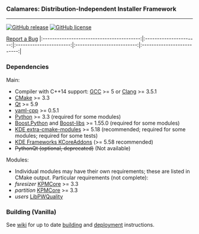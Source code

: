 ### Calamares: Distribution-Independent Installer Framework
---------

[![GitHub release](https://img.shields.io/github/v/release/sereneteam/alterlinux-calamares?color=%234169e1&include_prereleases&style=flat-square)](https://github.com/sereneteam/alterlinux-calamares/releases)
[![GitHub license](https://img.shields.io/github/license/sereneteam/alterlinux-calamares?style=flat-square)](https://github.com/sereneteam/alterlinux-calamares/blob/master/LICENSE)

[Report a Bug](https://github.com/sereneteam/alterlinux-calamares/issues/new)
|:-----------------------------------------:|:----------------------:|:-----------------------:|:--------------------------:|:--------------------------:|

### Dependencies

Main:
* Compiler with C++14 support: [GCC](https://www.archlinux.jp/packages/core/x86_64/gcc/) >= 5 or [Clang](https://www.archlinux.jp/packages/extra/x86_64/clang/) >= 3.5.1
* [CMake](https://www.archlinux.jp/packages/extra/x86_64/cmake/) >= 3.3
* [Qt](https://www.archlinux.jp/packages/extra/x86_64/qt5-base/) >= 5.9
* [yaml-cpp](https://www.archlinux.jp/packages/community/x86_64/yaml-cpp/) >= 0.5.1
* [Python](https://www.archlinux.jp/packages/extra/x86_64/python/) >= 3.3 (required for some modules)
* [Boost.Python](https://www.archlinux.jp/packages/extra/x86_64/boost/) and [Boost-libs](https://www.archlinux.jp/packages/extra/x86_64/boost-libs/) >= 1.55.0 (required for some modules)
* [KDE extra-cmake-modules](https://www.archlinux.jp/packages/?name=extra-cmake-modules) >= 5.18 (recommended; required for some modules;
  required for some tests)
* [KDE Frameworks KCoreAddons](https://www.archlinux.jp/packages/extra/x86_64/kcoreaddons/) (>= 5.58 recommended)
* ~~PythonQt (optional, deprecated)~~ (Not available)

Modules:
* Individual modules may have their own requirements;
  these are listed in CMake output. Particular requirements (not complete):
* *fsresizer* [KPMCore](https://www.archlinux.jp/packages/community/x86_64/kpmcore/) >= 3.3
* *partition* [KPMCore](https://www.archlinux.jp/packages/community/x86_64/kpmcore/) >= 3.3
* *users* [LibPWQuality](https://www.archlinux.jp/packages/extra/x86_64/libpwquality/)

### Building (Vanilla)

See [wiki](https://github.com/calamares/calamares/wiki) for up to date
[building](https://github.com/calamares/calamares/wiki/Develop-Guide)
and [deployment](https://github.com/calamares/calamares/wiki/Deploy-Guide)
instructions.
